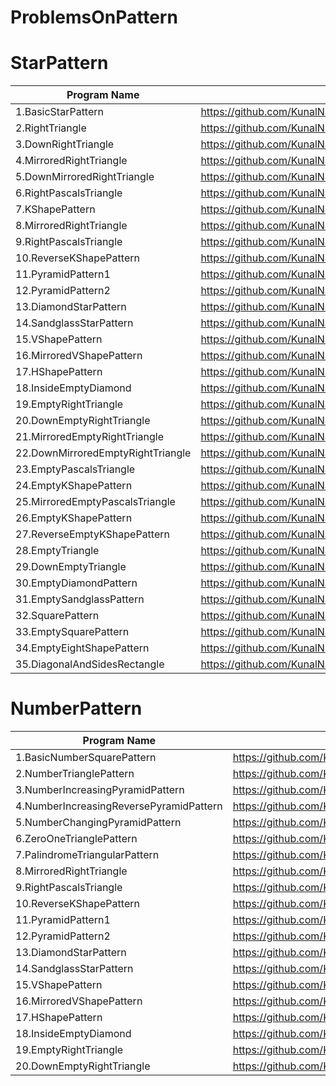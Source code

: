 # ProblemsOnPattern

# StarPattern
| Program Name             | Link Of Souce code                                                                   |
| ----------------- | ------------------------------------------------------------------ |
1.BasicStarPattern   |https://github.com/KunalNarkhedePatil/LogicBuilding/blob/main/ProblemsOnPatterns/BasicStarPattern.cpp
2.RightTriangle   |https://github.com/KunalNarkhedePatil/LogicBuilding/blob/main/ProblemsOnPatterns/RightTriangle.cpp
3.DownRightTriangle   |https://github.com/KunalNarkhedePatil/LogicBuilding/blob/main/ProblemsOnPatterns/DownRightTriangle.cpp
4.MirroredRightTriangle   |https://github.com/KunalNarkhedePatil/LogicBuilding/blob/main/ProblemsOnPatterns/MirroredRightTriangle.cpp
5.DownMirroredRightTriangle   |https://github.com/KunalNarkhedePatil/LogicBuilding/blob/main/ProblemsOnPatterns/DownMirroredRightTriangle.cpp
6.RightPascalsTriangle   |https://github.com/KunalNarkhedePatil/LogicBuilding/blob/main/ProblemsOnPatterns/RightPascalsTriangle.cpp
7.KShapePattern   |https://github.com/KunalNarkhedePatil/LogicBuilding/blob/main/ProblemsOnPatterns/KShapePattern.cpp
8.MirroredRightTriangle   |https://github.com/KunalNarkhedePatil/LogicBuilding/blob/main/ProblemsOnPatterns/MirroredRightTriangle.cpp
9.RightPascalsTriangle   |https://github.com/KunalNarkhedePatil/LogicBuilding/blob/main/ProblemsOnPatterns/RightPascalsTriangle.cpp
10.ReverseKShapePattern   |https://github.com/KunalNarkhedePatil/LogicBuilding/blob/main/ProblemsOnPatterns/ReverseKShapePattern.cpp
11.PyramidPattern1   |https://github.com/KunalNarkhedePatil/LogicBuilding/blob/main/ProblemsOnPatterns/PyramidPattern1.cpp
12.PyramidPattern2   |https://github.com/KunalNarkhedePatil/LogicBuilding/blob/main/ProblemsOnPatterns/PyramidPattern2.cpp
13.DiamondStarPattern   |https://github.com/KunalNarkhedePatil/LogicBuilding/blob/main/ProblemsOnPatterns/DiamondStarPattern.cpp
14.SandglassStarPattern   |https://github.com/KunalNarkhedePatil/LogicBuilding/blob/main/ProblemsOnPatterns/SandglassStarPattern.cpp
15.VShapePattern   |https://github.com/KunalNarkhedePatil/LogicBuilding/blob/main/ProblemsOnPatterns/VShapePattern.cpp
16.MirroredVShapePattern   |https://github.com/KunalNarkhedePatil/LogicBuilding/blob/main/ProblemsOnPatterns/MirroredVShapePattern.cpp
17.HShapePattern   |https://github.com/KunalNarkhedePatil/LogicBuilding/blob/main/ProblemsOnPatterns/HShapePattern.cpp
18.InsideEmptyDiamond   |https://github.com/KunalNarkhedePatil/LogicBuilding/blob/main/ProblemsOnPatterns/InsideEmptyDiamond.cpp
19.EmptyRightTriangle   |https://github.com/KunalNarkhedePatil/LogicBuilding/blob/main/ProblemsOnPatterns/EmptyRightTriangle.cpp
20.DownEmptyRightTriangle   |https://github.com/KunalNarkhedePatil/LogicBuilding/blob/main/ProblemsOnPatterns/DownEmptyRightTriangle.cpp
21.MirroredEmptyRightTriangle   |https://github.com/KunalNarkhedePatil/LogicBuilding/blob/main/ProblemsOnPatterns/MirroredEmptyRightTriangle.cpp
22.DownMirroredEmptyRightTriangle   |https://github.com/KunalNarkhedePatil/LogicBuilding/blob/main/ProblemsOnPatterns/DownMirroredEmptyRightTriangle.cpp
23.EmptyPascalsTriangle   |https://github.com/KunalNarkhedePatil/LogicBuilding/blob/main/ProblemsOnPatterns/EmptyPascalsTriangle.cpp
24.EmptyKShapePattern   |https://github.com/KunalNarkhedePatil/LogicBuilding/blob/main/ProblemsOnPatterns/EmptyKShapePattern.cpp
25.MirroredEmptyPascalsTriangle   |https://github.com/KunalNarkhedePatil/LogicBuilding/blob/main/ProblemsOnPatterns/MirroredEmptyPascalsTriangle.cpp
26.EmptyKShapePattern   |https://github.com/KunalNarkhedePatil/LogicBuilding/blob/main/ProblemsOnPatterns/EmptyKShapePattern.cpp
27.ReverseEmptyKShapePattern   |https://github.com/KunalNarkhedePatil/LogicBuilding/blob/main/ProblemsOnPatterns/ReverseKShapePattern.cpp
28.EmptyTriangle   |https://github.com/KunalNarkhedePatil/LogicBuilding/blob/main/ProblemsOnPatterns/EmptyTriangle.cpp
29.DownEmptyTriangle   |https://github.com/KunalNarkhedePatil/LogicBuilding/blob/main/ProblemsOnPatterns/DownEmptyTriangle.cpp
30.EmptyDiamondPattern   |https://github.com/KunalNarkhedePatil/LogicBuilding/blob/main/ProblemsOnPatterns/EmptyDiamondPattern.cpp
31.EmptySandglassPattern   |https://github.com/KunalNarkhedePatil/LogicBuilding/blob/main/ProblemsOnPatterns/EmptySandglassPattern.cpp
32.SquarePattern   |https://github.com/KunalNarkhedePatil/LogicBuilding/blob/main/ProblemsOnPatterns/SquarePattern.cpp
33.EmptySquarePattern   |https://github.com/KunalNarkhedePatil/LogicBuilding/blob/main/ProblemsOnPatterns/EmptySquarePattern.cpp
34.EmptyEightShapePattern   |https://github.com/KunalNarkhedePatil/LogicBuilding/blob/main/ProblemsOnPatterns/EmptyEightShapePattern.cpp
35.DiagonalAndSidesRectangle   |https://github.com/KunalNarkhedePatil/LogicBuilding/blob/main/ProblemsOnPatterns/DiagonalAndSidesRectangle.cpp





# NumberPattern
| Program Name             | Link Of Souce code                                                                   |
| ----------------- | ------------------------------------------------------------------ |
1.BasicNumberSquarePattern   |https://github.com/KunalNarkhedePatil/LogicBuilding/blob/main/ProblemsOnPatterns/BasicStarPattern.cpp
2.NumberTrianglePattern   |https://github.com/KunalNarkhedePatil/LogicBuilding/blob/main/ProblemsOnPatterns/RightTriangle.cpp
3.NumberIncreasingPyramidPattern   |https://github.com/KunalNarkhedePatil/LogicBuilding/blob/main/ProblemsOnPatterns/DownRightTriangle.cpp
4.NumberIncreasingReversePyramidPattern   |https://github.com/KunalNarkhedePatil/LogicBuilding/blob/main/ProblemsOnPatterns/MirroredRightTriangle.cpp
5.NumberChangingPyramidPattern   |https://github.com/KunalNarkhedePatil/LogicBuilding/blob/main/ProblemsOnPatterns/DownMirroredRightTriangle.cpp
6.ZeroOneTrianglePattern   |https://github.com/KunalNarkhedePatil/LogicBuilding/blob/main/ProblemsOnPatterns/RightPascalsTriangle.cpp
7.PalindromeTriangularPattern   |https://github.com/KunalNarkhedePatil/LogicBuilding/blob/main/ProblemsOnPatterns/KShapePattern.cpp
8.MirroredRightTriangle   |https://github.com/KunalNarkhedePatil/LogicBuilding/blob/main/ProblemsOnPatterns/MirroredRightTriangle.cpp
9.RightPascalsTriangle   |https://github.com/KunalNarkhedePatil/LogicBuilding/blob/main/ProblemsOnPatterns/RightPascalsTriangle.cpp
10.ReverseKShapePattern   |https://github.com/KunalNarkhedePatil/LogicBuilding/blob/main/ProblemsOnPatterns/ReverseKShapePattern.cpp
11.PyramidPattern1   |https://github.com/KunalNarkhedePatil/LogicBuilding/blob/main/ProblemsOnPatterns/PyramidPattern1.cpp
12.PyramidPattern2   |https://github.com/KunalNarkhedePatil/LogicBuilding/blob/main/ProblemsOnPatterns/PyramidPattern2.cpp
13.DiamondStarPattern   |https://github.com/KunalNarkhedePatil/LogicBuilding/blob/main/ProblemsOnPatterns/DiamondStarPattern.cpp
14.SandglassStarPattern   |https://github.com/KunalNarkhedePatil/LogicBuilding/blob/main/ProblemsOnPatterns/SandglassStarPattern.cpp
15.VShapePattern   |https://github.com/KunalNarkhedePatil/LogicBuilding/blob/main/ProblemsOnPatterns/VShapePattern.cpp
16.MirroredVShapePattern   |https://github.com/KunalNarkhedePatil/LogicBuilding/blob/main/ProblemsOnPatterns/MirroredVShapePattern.cpp
17.HShapePattern   |https://github.com/KunalNarkhedePatil/LogicBuilding/blob/main/ProblemsOnPatterns/HShapePattern.cpp
18.InsideEmptyDiamond   |https://github.com/KunalNarkhedePatil/LogicBuilding/blob/main/ProblemsOnPatterns/InsideEmptyDiamond.cpp
19.EmptyRightTriangle   |https://github.com/KunalNarkhedePatil/LogicBuilding/blob/main/ProblemsOnPatterns/EmptyRightTriangle.cpp
20.DownEmptyRightTriangle   |https://github.com/KunalNarkhedePatil/LogicBuilding/blob/main/ProblemsOnPatterns/DownEmptyRightTriangle.cpp

